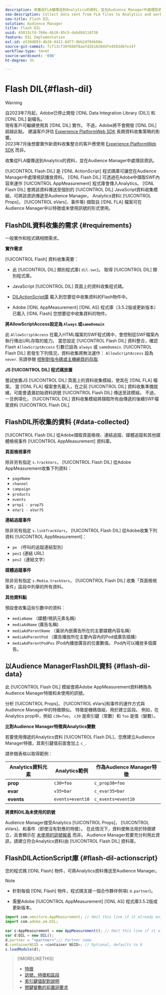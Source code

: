 ```yaml
---
description: 收集從FLA檔傳送到Analytics的資料，並在Audience Manager中處理該資訊。
seo-description: Collect data sent from FLA files to Analytics and work with that information in Audience Manager.
seo-title: Flash DIL
solution: Audience Manager
title: Flash DIL
uuid: 65833cfd-768e-4b16-95c5-debd8411df38
feature: DIL Implementation
exl-id: e530d893-db26-4411-8df7-9bb2df84b68e
source-git-commit: fcf13cf39f688f8aafd2b1020ddfe4583d67e14f
workflow-type: tm+mt
source-wordcount: '698'
ht-degree: 3%

---
```


# Flash DIL{#flash-dil}

>[!WARNING]
>
>自2023年7月起，Adobe已停止開發 [!DNL Data Integration Library (DIL)] 和 [!DNL DIL] 副檔名。
><br>
>現有客戶可繼續使用其 [!DNL DIL] 實作。 不過，Adobe將不會開發 [!DNL DIL] 超越此點。 建議客戶評估 [Experience PlatformWeb SDK](https://experienceleague.adobe.com/docs/experience-platform/edge/home.html?lang=en) 長期資料收集策略的影響。
><br>
>2023年7月後想要實作新資料收集整合的客戶應使用 [Experience PlatformWeb SDK](https://experienceleague.adobe.com/docs/experience-platform/edge/home.html?lang=en) 而非。

收集從FLA檔傳送到Analytics的資料，並在Audience Manager中處理該資訊。

<!-- 

c_flash_dil_toc.xml

 -->

[!UICONTROL Flash DIL] 是 [!DNL ActionScript] 程式碼庫可讓您在Audience Manager中處理視訊播放資料。 [!DNL Flash DIL] 可透過在Adobe中擷取SWF內容來運作 [!UICONTROL AppMeasurement] 程式庫會傳入Analytics。 [!DNL Flash DIL] 會將該資料傳送至個別的 [!UICONTROL DIL] JavaScript資料收集模組，可將該資訊傳遞至Audience Manager。 Analytics資料( [!UICONTROL Props]， [!UICONTROL eVars]、事件等) 擷取自 [!DNL FLA] 檔案可在Audience Manager中以特徵或未使用訊號的形式使用。

## FlashDIL資料收集的需求 {#requirements}

一般實作和程式碼相關需求。

<!-- 

c_flash_dil_intro.xml

 -->

**實作需求**

[!UICONTROL Flash] 資料收集需要：

* 此 [!UICONTROL DIL] 類別程式庫( `dil.swc`)。 取得 [!UICONTROL DIL] 類別程式庫。

* JavaScript [!UICONTROL DIL] 頁面上的資料收集程式碼。
* [DILActionScript庫](../dil/dil-flash.md#flash-dil-actionscript) 載入到您要從中收集資料的Flash物件中。
* Adobe [!DNL AppMeasurement] [!DNL AS] 程式庫（3.5.2版或更新版本）已載入 [!DNL Flash] 您想要從中收集資料的物件。

**將AllowScriptAccess設定為 `Always` 或`sameDomain`**

此 `AllowScriptAccess` 在載入HTML檔案的SWF程式碼中，會控制從SWF檔案內執行傳出URL存取的能力。 當您設定 [!UICONTROL Flash DIL] 資料整合，確認Flash `AllowScriptAccess` 引數已設為 `always` 或 `sameDomain`. [!UICONTROL Flash DIL] 若發生下列情況，資料收集將無法運作： `AllowScriptAccess` 設為 `never`. 另請參閱 [控制對指令碼或主機網頁的存取](https://helpx.adobe.com/flash/kb/control-access-scripts-host-web.html).

**JS [!UICONTROL DIL] 程式碼放置**

嘗試放置JS [!UICONTROL DIL] 頁面上的資料收集模組，使其在 [!DNL FLA] 檔案。 當 [!DNL FLA] 檔案會先載入，在之前 [!UICONTROL DIL] 資料收集準備就緒，可能會遺漏初始資料訊號 [!UICONTROL Flash DIL] 傳送至該模組。 不過，一旦例項化， [!UICONTROL DIL] 資料收集模組將擷取所有由傳遞的後續SWF檔案資料 [!UICONTROL Flash DIL].

## FlashDIL所收集的資料 {#data-collected}

[!UICONTROL Flash DIL] 從Adobe擷取頁面檢視、連結追蹤、媒體追蹤和其他媒體檢視事件 [!UICONTROL AppMeasurement] 資料庫。

<!-- 

r_flash_dil_data_collected.xml

 -->

**頁面檢視事件**

除非另有指定 `s.trackVars`， [!UICONTROL Flash DIL] 從Adobe AppMeasurement收集下列資料：

* `pageName`
* `channel`
* `campaign`
* `products`
* `events`
* `prop1 - prop75`
* `eVar1 - eVar75`

**連結追蹤事件**

除非另有指定 `s.linkTrackVars`， [!UICONTROL Flash DIL] 從Adobe收集下列資料 [!UICONTROL AppMeasurement]：

* `pe` （呼叫的追蹤連結型別）
* `pev1` (連結 URL)
* `pev2`（連結文字）

**媒體追蹤事件**

除非另有指定 `s.Media.trackVars`， [!UICONTROL Flash DIL] 收集「頁面檢視事件」區段中列舉的所有資料。

**其他資料點**

預設會收集這些引數中的資料：

* `mediaName` （媒體/視訊元素名稱）
* `mediaAdName` (廣告名稱)
* `mediaAdParentName` （巢狀內嵌廣告所在的主要媒體內容名稱）
* `mediaAdParentPod` （廣告播放所在主要內容內的Pod或廣告插播）
* `mediaAdParentPodPos` (Pod內播放廣告的位置數值。 Pod內可以播放多個廣告。

## 以Audience ManagerFlashDIL資料 {#flash-dil-data}

此 [!UICONTROL Flash DIL] 模組會將Adobe AppMeasurement資料轉換為Audience Manager特徵和未使用的訊號。

<!-- 

c_flash_dil_in_aam.xml

 -->

分析 [!UICONTROL Props]， [!UICONTROL eVars]和事件的運作方式與Audience Manager中的特徵類似。 特徵是機碼值組，用於建立區段。 例如，在Analytics prop中，例如 `c30=foo`， `c30` 是索引鍵（常數）和 `foo` 是值（變數）。

**比對Audience Manager特徵與Analytics變數**

若要使用傳遞的Analytics資料 [!UICONTROL Flash DIL]，您應建立Audience Manager特徵，其索引鍵值前面會加上 `c_`.

請參閱表格以取得範例：

| Analytics資料元素 | Analytics範例 | 作為Audience Manager特徵 |
|---|---|---|
| **prop** | `c30=foo` | `c_prop30=foo` |
| **evar** | `v35=bar` | `c_evar35=bar` |
| **events** | `events=event10` | `c_events=event10` |

**將資料DIL為未使用的訊號**

Audience Manager接受Analytics [!UICONTROL Props]， [!UICONTROL eVars]、和事件（即使沒有對應的特徵）。 在此情況下，資料便無法用於特徵建立，且會顯示在 [未使用的訊號報表](../reporting/dynamic-reports/unused-signals.md) 而非。 Audience Manager若要充分利用此資訊，請建立符合Analytics資料(由 [!UICONTROL Flash DIL] 資料庫。

## FlashDILActionScript庫 {#flash-dil-actionscript}

您的程式碼 [!DNL Flash] 物件，可將Analytics資料傳送至Audience Manager。

<!-- 

r_flash_dil_actionscript.xml

 -->

>[!NOTE]
>
>* 針對每個 [!DNL Flash] 物件，程式碼支援一個合作夥伴例項( `d.partner`)。
>
>* 需要Adobe [!UICONTROL AppMeasurement] [!DNL AS] 程式庫3.5.2版或更新版本。

```js
import com.omniture.AppMeasurement; // Omit this line if it already exists in the code 
import com.adobe.am.DIL; 
  
var s:AppMeasurement = new AppMeasurement(); // Omit this line if it already exists in the code 
var d:DIL = new DIL(); 
d.partner = "<partner>";// Partner name 
d.containerNSID = <container NSID>; // Optional, defaults to 0 
s.loadModule(d);
```

>[!MORELIKETHIS]
>
>* [特徵](../features/traits/trait-details-page.md)
>* [訊號、特徵和區段](../reference/signal-trait-segment.md)
>* [索引鍵值配對說明](../reference/key-value-pairs-explained.md)
>* [關鍵變數的前置詞要求](../features/traits/trait-variable-prefixes.md)

